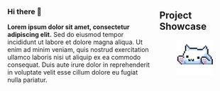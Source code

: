 ###

<div style="display: flex; flex-direction: row;">

  <div style="flex: 2; padding-right: 20px;">
  
  ### Hi there 👋
  
  **Lorem ipsum dolor sit amet, consectetur adipiscing elit.** Sed do eiusmod tempor incididunt ut labore et dolore magna aliqua. Ut enim ad minim veniam, quis nostrud exercitation ullamco laboris nisi ut aliquip ex ea commodo consequat. Duis aute irure dolor in reprehenderit in voluptate velit esse cillum dolore eu fugiat nulla pariatur.
  
  </div>
  
  <div style="flex: 1;">
  
  ## Project Showcase
  
  <p align="center"><img src="https://github.com/hen-lima/hen-lima/blob/main/catcutegif.gif" alt="Project Showcase" width="80"/>
  
  </div>

</div>
